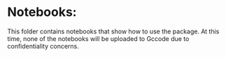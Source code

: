 # Notebooks:

This folder contains notebooks that show how to use the package. At this time, none of the notebooks
will be uploaded to Gccode due to confidentiality concerns.